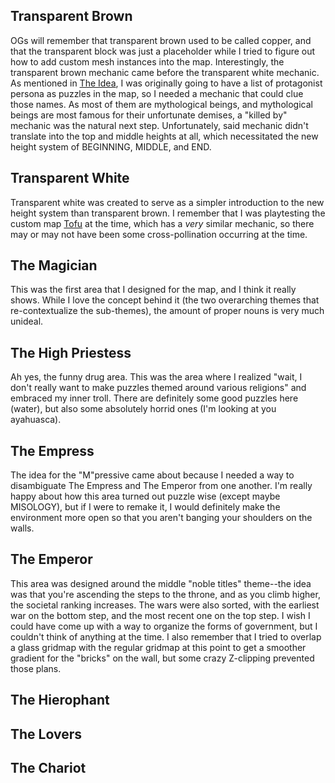 ## Transparent Brown
OGs will remember that transparent brown used to be called copper, and that the transparent block was just a placeholder while I tried to figure out how to add custom mesh instances into the map. Interestingly, the transparent brown mechanic came before the transparent white mechanic. As mentioned in [The Idea](Idea.md), I was originally going to have a list of protagonist persona as puzzles in the map, so I needed a mechanic that could clue those names. As most of them are mythological beings, and mythological beings are most famous for their unfortunate demises, a "killed by" mechanic was the natural next step. Unfortunately, said mechanic didn't translate into the top and middle heights at all, which necessitated the new height system of BEGINNING, MIDDLE, and END. 

## Transparent White
Transparent white was created to serve as a simpler introduction to the new height system than transparent brown. I remember that I was playtesting the custom map [Tofu](https://steamcommunity.com/sharedfiles/filedetails/?id=3003696018) at the time, which has a _very_ similar mechanic, so there may or may not have been some cross-pollination occurring at the time.

## The Magician
This was the first area that I designed for the map, and I think it really shows. While I love the concept behind it (the two overarching themes that re-contextualize the sub-themes), the amount of proper nouns is very much unideal. 

## The High Priestess
Ah yes, the funny drug area. This was the area where I realized "wait, I don't really want to make puzzles themed around various religions" and embraced my inner troll. There are definitely some good puzzles here (water), but also some absolutely horrid ones (I'm looking at you ayahuasca).

## The Empress
The idea for the "M"pressive came about because I needed a way to disambiguate The Empress and The Emperor from one another. I'm really happy about how this area turned out puzzle wise (except maybe MISOLOGY), but if I were to remake it, I would definitely make the environment more open so that you aren't banging your shoulders on the walls. 

## The Emperor
This area was designed around the middle "noble titles" theme--the idea was that you're ascending the steps to the throne, and as you climb higher, the societal ranking increases. The wars were also sorted, with the earliest war on the bottom step, and the most recent one on the top step. I wish I could have come up with a way to organize the forms of government, but I couldn't think of anything at the time. I also remember that I tried to overlap a glass gridmap with the regular gridmap at this point to get a smoother gradient for the "bricks" on the wall, but some crazy Z-clipping prevented those plans.

## The Hierophant


## The Lovers

## The Chariot